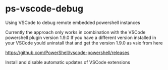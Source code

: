# ps-vscode-debug
Using VSCode to debug remote embedded powershell instances

Currently the approach only works in combination with the VSCode powershell plugin version 1.9.0
If you have a different version installed in your VSCode yould uninstall that and get the version 1.9.0 as vsix from here

https://github.com/PowerShell/vscode-powershell/releases
 
Install and disable automatic updates of VSCode extensions
